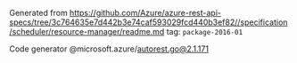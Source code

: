 Generated from https://github.com/Azure/azure-rest-api-specs/tree/3c764635e7d442b3e74caf593029fcd440b3ef82//specification/scheduler/resource-manager/readme.md tag: `package-2016-01`

Code generator @microsoft.azure/autorest.go@2.1.171



